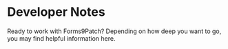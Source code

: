 ﻿# Developer Notes

Ready to work with Forms9Patch?  Depending on how deep you want to go, you may find
helpful information here.  